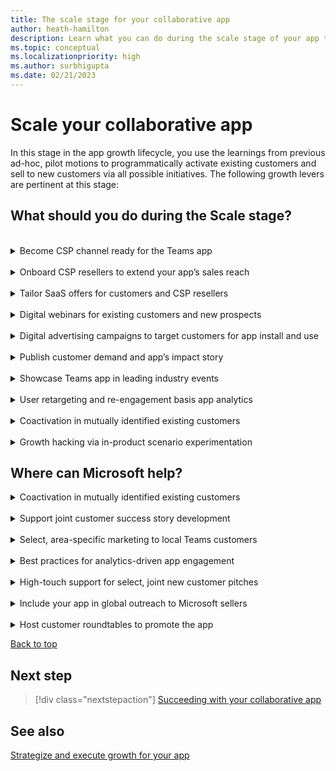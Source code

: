 ```yaml
---
title: The scale stage for your collaborative app
author: heath-hamilton
description: Learn what you can do during the scale stage of your app to grow your app.
ms.topic: conceptual
ms.localizationpriority: high
ms.author: surbhigupta
ms.date: 02/21/2023
---
```

# Scale your collaborative app

In this stage in the app growth lifecycle, you use the learnings from previous ad-hoc, pilot motions to programmatically activate existing customers and sell to new customers via all possible initiatives. The following growth levers are pertinent at this stage:

## What should you do during the Scale stage?

<br>
<details>
<summary>Become CSP channel ready for the Teams app</summary>

Once transact SaaS enabled, listing the SaaS subscriptions for your app on the Teams marketplace gives you access to 90,000+ reseller partners (called [cloud solution providers](https://www.youtube.com/watch?v=X33C-RV9dZc) or CSPs) around the world. These CSPs manage a significant customer install base. You can scale your business through this channel without making a full investment in solutions, experts, salesforce, and events. You can instead get to market faster, and at exponential scale, compared to selling solely through your own sales motions.

To scale your app, become CSP channel ready (see [CSP Channel Readiness Guide for Teams app ISVs](https://aka.ms/TeamsMonetization/CSPChannelReadyGuide)). After that, your app appears on [Teams apps that have become CSP Channel Ready](https://aka.ms/P2PeBook) public handbook. Apps successful on the marketplace may have an opportunity to get featured on this frequently promoted public [landing page](https://cloudpartners.transform.microsoft.com/practices/modernworkisv?tab=monetize-your-app).

[Back to top](#what-should-you-do-during-the-scale-stage)
</details>
<br>
<details>
<summary>Onboard CSP resellers to extend your app’s sales reach</summary>

After you become CSP channel ready by completing the prerequisites, browse through the CSP list on the Partner Center to find resellers to negotiate a partnership.

You can find detailed partner profile information in the Partner Center or using the public [partner finder](https://appsource.microsoft.com/marketplace/partner-dir) on AppSource.

[Back to top](#what-should-you-do-during-the-scale-stage)
</details>
<br>
<details>
<summary>Tailor SaaS offers for customers and CSP resellers</summary>

Teams marketplace allows you to create private offers, that is, time-bound pricing of your SaaS subscription for Teams app with customized, prenegotiated terms for [CSPs](/azure/marketplace/isv-csp-reseller). You can also create [private plans](/marketplace/private-plans) for targeted customers to offer negotiated pricing.

Help your sales team secure large new customer deals leading with your Teams collaborative app. Offer private pricing to your customers via the Teams marketplace, leaving tax remittance, payments, and subscription billing to Microsoft.

[Back to top](#what-should-you-do-during-the-scale-stage)
</details>
<br>
<details>
<summary>Digital webinars for existing customers and new prospects</summary>

Host digital webinars at regular cadences to showcase the value of your Teams app to customers. Your customer success team and presales or sales team must funnel relevant existing customers and new prospects as preferred leads to invite for the webinars. Ensure that you include links to sign up for the webinars on your app’s landing page on your website and your app store listing. It attracts new, exploratory users who may be interested in learning more about your app.

Get in touch with your field, account, or engineering representatives from Microsoft to request their participation in hero instances of these direct-to-customer webinars.

[Back to top](#what-should-you-do-during-the-scale-stage)
</details>
<br>
<details>
<summary>Digital advertising campaigns to target customers for app install and use</summary>

Generate interest from new customer accounts and drive traffic to your collaborative app listing in Teams marketplace using paid media campaigns executed on your social channels. Connect with the [ISV Marketplace Success Rewards Program team](mailto:rewards@microsoft.com) to seek guidance for your digital campaign, identify target customer accounts and personas, collaboration on paid media plan and possible budget funding. Check with them for the success metrics you should measure, such as:

- Click-through rate.
- Cost per click.
- Number of clicks.
- Number of MQLs generated on the landing page.
- Number of visitors to the app’s listing in marketplace.
- Resulting number of Teams app installs.

[Back to top](#what-should-you-do-during-the-scale-stage)
</details>
<br>
<details>
<summary>Publish customer demand and app’s impact story</summary>

Share real customer stories using a four to five-minute video. Nominate a customer and gain their commitment to participate in the story. Work with the customer on the narrative. Ensure that you include the benefits derived from your collaborative app, showcase resulting increased employee productivity (preferably quantifiable gains) and how customers prefer to use your SaaS service inside Teams as a collaborative app. Use this video for demand generation, digital marketing campaigns or showcase on public pages.

After developing it, host these customer stories on the landing page of the Teams app on your website. Link this video in the marketplace listing of your collaborative app.  Promote it via paid, earned media, or social media posts to highlight the success of the app.

[Back to top](#what-should-you-do-during-the-scale-stage)
</details>
<br>
<details>
<summary>Showcase Teams app in leading industry events</summary>

While building traction, you showcased the collaborative app in Teams during your annual customer conference. It’s time to expand the coverage to well-known public industry events where you have a prominent presence or conferences which you sponsor. Your executives can include the Teams app in their keynote or showcase your innovation center stage. Doing so is bound to attract both existing and new prospective customers.

[Back to top](#what-should-you-do-during-the-scale-stage)
</details>
<br>
<details>
<summary>User retargeting and re-engagement basis app analytics</summary>

A key product-led growth initiative, use signals from your app analytics to retarget users who have recently engaged with your app in Teams but haven't reached a value realization milestone defined by you. Users who haven't visited your app or churned recently must be re-engaged to bring back to your app.

Remember, your goal is to get users to experience value at the earliest by using your collaborative app. By converting your user who tries your app into a sticky, habitual user is eventually going to result in paying customers.

[Back to top](#what-should-you-do-during-the-scale-stage)
</details>
<br>
<details>
<summary>Coactivation in mutually identified existing customers</summary>

Based on the list you’ve shared with your Microsoft field, account, or engineering representatives while building traction, it’s time to execute coactivation and adoption of your collaborative app in customer accounts with significant seat sizes. Your customer success team plays a major driving role in this motion. They can work alongside business decision makers, IT decision makers, and end-users, that is, employees of the customer organization who are going to use your app inside Teams.

Remember, just enabling the app inside Teams won't be enough. Instead, adoption and change management practices led by your customer success team such as organization-wide emails at regular cadences, flyers, retention campaigns, user trainings, identifying and scaling through app champions in each team, gamification and constantly keeping an eye on app usage metrics within the customer’s tenant is required to form a habit among users.

To plan and support the rollout of your Teams app in your customers’ organizations, follow the guidance, resources, and best practices available [here](../../../../../promote-app-adoption.md).

[Back to top](#what-should-you-do-during-the-scale-stage)
</details>
<br>
<details>
<summary>Growth hacking via in-product scenario experimentation</summary>

Continuously monitor what’s happening inside your collaborative app through analytics and measure the value end-users are obtaining. To positively impact product and business metrics, such as number of app installs, activation rate, task completion, new user retention and churn, referrals, and so on, a rapid, always-on experimentation work stream allows byte-sized tweaks to your app experience. It results in more control and less risk compared to large changes spaced far apart.

Ensure that you [instrument code and track analytics](../../../../design/overview-analytics.md) for your app from the first version. Upskill your dedicated Teams app crew or your existing SaaS product growth team of PM, development, and UX design on Teams platform to take ownership of this work stream to derive maximum ROI.

[Back to top](#what-should-you-do-during-the-scale-stage)
</details>

## Where can Microsoft help?

<details>
<summary>Coactivation in mutually identified existing customers</summary>

Microsoft evaluates coactivation opportunities in large customer accounts. Evaluation is based on customer interest, adoption opportunity (sold seat size in customer account), and so on, among other criteria.

</details>
<br>
<details>
<summary>Support joint customer success story development</summary>

Connect with the [ISV Marketplace Success Rewards Program team](mailto:rewards@microsoft.com) to seek guidance and execute. You're able to utilize Microsoft slide templates, customer story intake form, customer interview template, and vendor video production, or copy writing services. Introduce a creative team to the customer. Help facilitate the interviews and review processes until the story is approved by all parties. Microsoft team makes sure your customer story is published to the internal Microsoft Teams Platform Resource Library and the Transformed by Teams portal.

</details>
<br>
<details>
<summary>Select, area-specific marketing to local Teams customers</summary>

Your field, account, or engineering representatives from Microsoft reach out to include your collaborative app in specific, local subsidiary-drive GTM opportunities focused on Teams customers located in the subsidiary’s market.

</details>
<br>
<details>
<summary>Best practices for analytics-driven app engagement</summary>

Strategic developers, who are part of the invite-only Teams engineering’s build-with partner program, get access to best practices based on data signals for your app to improve acquisition, activation, engagement, retention, and virality of your app on Teams. Teams engineering will bring in PM, UX design and developer support resources to work alongside your product crew on the next set of app enhancements.

</details>
<br>
<details>
<summary>High-touch support for select, joint new customer pitches</summary>

Get in touch with the Microsoft field, account or engineering representatives to discuss partnering during pitches you make to new customers. Microsoft uses discretion to partner on such opportunities based on customer interest, adoption opportunity (seat size in prospect customer account), and so on, among other criteria. Microsoft primarily helps land the value of the overall Teams collaborative app platform, letting you own your app or solution pitch.

</details>
<br>
<details>
<summary>Include your app in global outreach to Microsoft sellers</summary>

Expose your solution to Microsoft field sellers and executives through an on-demand webinar featuring your speakers and content. Microsoft posts your on-demand webinar to an internal site and promote it to Microsoft sellers. Share the internal Microsoft on-demand webinar link with your Microsoft contacts as well. Connect with the [ISV Marketplace Success Rewards Program team](mailto:rewards@microsoft.com) to check eligibility, seek guidance and execute this motion.

</details>
<br>
<details>
<summary>Host customer roundtables to promote the app</summary>

Participate in a customer roundtable session with Microsoft to highlight the value of your Teams app to customers. Connect with the [ISV Marketplace Success Rewards Program team](mailto:rewards@microsoft.com) to check eligibility, seek guidance and execute this motion. After that, a Microsoft Marketing Program Manager will reach out to you about participating in a customer roundtable session based on campaign alignment.

</details>

[Back to top](#scale-your-collaborative-app)

## Next step

> [!div class="nextstepaction"]
> [Succeeding with your collaborative app](succeed.md)

## See also

[Strategize and execute growth for your app](overview-app-growth.md)
